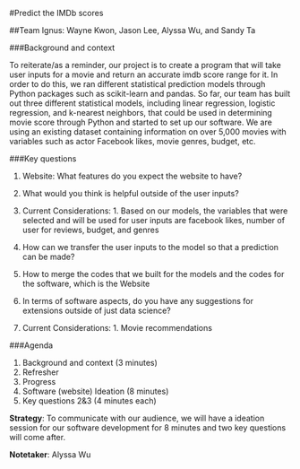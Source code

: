 #Predict the IMDb scores

##Team Ignus: Wayne Kwon, Jason Lee, Alyssa Wu, and Sandy Ta

###Background and context

To reiterate/as a reminder, our project is to create a program that will take user inputs for a movie and return an accurate imdb score range for it. In order to do this, we ran different statistical prediction models through Python packages such as scikit-learn and pandas. So far, our team has built out three different statistical models, including linear regression, logistic regression, and k-nearest neighbors, that could be used in determining movie score through Python and started to set up our software. We are using an existing dataset containing information on over 5,000 movies with variables such as actor Facebook likes, movie genres, budget, etc.


###Key questions
1. Website: What features do you expect the website to have?
  1. What would you think is helpful outside of the user inputs?
  2. Current Considerations:
    1. Based on our models, the variables that were selected and will be used for user inputs are facebook likes, number of user for reviews, budget, and genres

2. How can we transfer the user inputs to the model so that a prediction can be made?
  1. How to merge the codes that we built for the models and the codes for the software, which is the Website

3. In terms of software aspects, do you have any suggestions for extensions outside of just data science?
  1. Current Considerations:
    1. Movie recommendations

###Agenda
1. Background and context (3 minutes)
  1. Refresher
  2. Progress
2. Software (website) Ideation (8 minutes)
3. Key questions 2&3 (4 minutes each)

**Strategy**: To communicate with our audience, we will have a ideation session for our software development for 8 minutes and two key questions will come after.

**Notetaker**: Alyssa Wu
